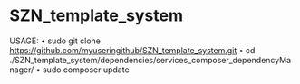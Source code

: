 # SZN_template_system

USAGE: 
  • sudo git clone https://github.com/myuseringithub/SZN_template_system.git
  • cd ./SZN_template_system/dependencies/services_composer_dependencyManager/
  • sudo composer update
